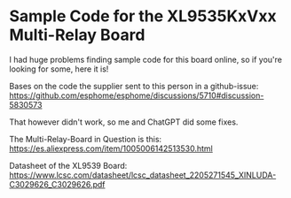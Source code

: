 # Sample Code for the XL9535KxVxx Multi-Relay Board

I had huge problems finding sample code for this board online, so if you're looking for some, here it is!  

Bases on the code the supplier sent to this person in a github-issue: https://github.com/esphome/esphome/discussions/5710#discussion-5830573

That however didn't work, so me and ChatGPT did some fixes.

The Multi-Relay-Board in Question is this: https://es.aliexpress.com/item/1005006142513530.html  

Datasheet of the XL9539 Board: https://www.lcsc.com/datasheet/lcsc_datasheet_2205271545_XINLUDA-C3029626_C3029626.pdf
